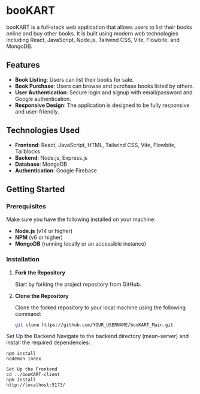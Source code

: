 # booKART

booKART is a full-stack web application that allows users to list their books online and buy other books. It is built using modern web technologies including React, JavaScript, Node.js, Tailwind CSS, Vite, Flowbite, and MongoDB.

## Features

- **Book Listing**: Users can list their books for sale.
- **Book Purchase**: Users can browse and purchase books listed by others.
- **User Authentication**: Secure login and signup with email/password and Google authentication.
- **Responsive Design**: The application is designed to be fully responsive and user-friendly.

## Technologies Used

- **Frontend**: React, JavaScript, HTML, Tailwind CSS, Vite, Flowbite, Tailblocks
- **Backend**: Node.js, Express.js
- **Database**: MongoDB
- **Authentication**: Google Firebase

## Getting Started

### Prerequisites

Make sure you have the following installed on your machine:

- **Node.js** (v14 or higher)
- **NPM** (v6 or higher)
- **MongoDB** (running locally or an accessible instance)

### Installation

1. **Fork the Repository**

   Start by forking the project repository from GitHub.

2. **Clone the Repository**

   Clone the forked repository to your local machine using the following command:

   ```bash
   git clone https://github.com/YOUR_USERNAME/booKART_Main.git
Set Up the Backend
Navigate to the backend directory (mean-server) and install the required dependencies:

```cd booKART_Main/mean-server
npm install
nodemon index

Set Up the Frontend
cd ../booKART-client
npm install
http://localhost:5173/


